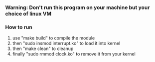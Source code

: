 ### Warning: Don't run this program on your machine but your choice of linux VM 

### How to run
1. use "make build" to compile the module 
2. then "sudo insmod interrupt.ko" to load it into kernel
3. then "make clean" to cleanup 
4. finally "sudo rmmod clock.ko" to remove it from your kernel 